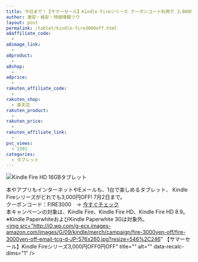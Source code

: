 ```yaml
---
title: 今日まで！【サマーセール】Kindle Fireシリーズ クーポンコード利用で 3,000円OFF特価！
author: 激安・格安・特価情報ツウ
layout: post
permalink: /tablet/kindle-fire3000off.html
a8affiliate_code:
  - 
a8image_link:
  - 
a8product:
  - 
a8shop:
  - 
a8price:
  - 
rakuten_affiliate_code:
  - 
rakuten_shop:
  - 楽天店
rakuten_product:
  - 
rakuten_price:
  - 
rakuten_affiliate_link:
  - 
pvc_views:
  - 1391
categories:
  - タブレット
---
```

<img src="http://i1.wp.com/ecx.images-amazon.com/images/I/416zr7gtamL._SL160_.jpg?w=546" alt="Kindle Fire HD 16GBタブレット" style="border: none;" data-recalc-dims="1" />  
<!--more-->

  
本やアプリもインターネットやEメールも、1台で楽しめるタブレット、 Kindle Fireシリーズがどれでも3,000円OFF! 7月2日まで。  
クーポンコード：FIRE3000　→ <a href="http://www.amazon.co.jp/exec/obidos/ASIN/B00960YR3Q/tokkajohotsu-22/ref=nosim/" target="_blank">今すぐチェック</a>  
本キャンペーンの対象は、Kindle Fire、Kindle Fire HD、Kindle Fire HD 8.9。  
※Kindle PaperwhiteおよびKindle Paperwhite 3Gは対象外。  
<a href="http://www.amazon.co.jp/exec/obidos/ASIN/B00960YR3Q/tokkajohotsu-22/ref=nosim/" target="_blank"><img src="http://i0.wp.com/g-ecx.images-amazon.com/images/G/09/kindle/merch/campaign/fire-3000yen-off/fire-3000yen-off-email-tcg-d-JP-576x260.jpg?resize=546%2C246" 【サマーセール】Kindle Fireシリーズ3,000円OFF0円OFF" title="" alt="" data-recalc-dims="1" /></a>